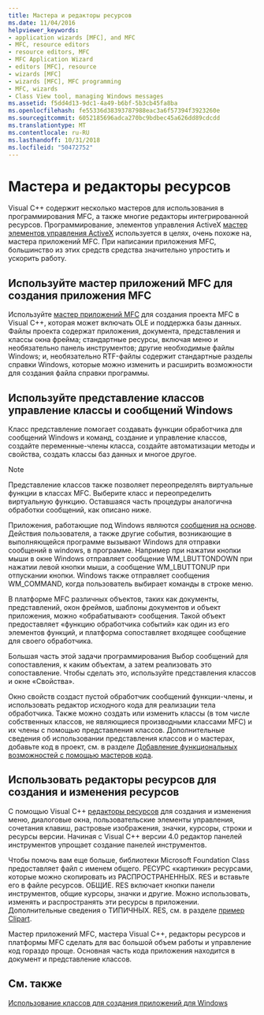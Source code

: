 ```yaml
---
title: Мастера и редакторы ресурсов
ms.date: 11/04/2016
helpviewer_keywords:
- application wizards [MFC], and MFC
- MFC, resource editors
- resource editors, MFC
- MFC Application Wizard
- editors [MFC], resource
- wizards [MFC]
- wizards [MFC], MFC programming
- MFC, wizards
- Class View tool, managing Windows messages
ms.assetid: f5dd4d13-9dc1-4a49-b6bf-5b3cb45fa8ba
ms.openlocfilehash: fe55336d38393787988eac3a6f57394f3923260e
ms.sourcegitcommit: 6052185696adca270bc9bdbec45a626dd89cdcdd
ms.translationtype: MT
ms.contentlocale: ru-RU
ms.lasthandoff: 10/31/2018
ms.locfileid: "50472752"
---
```

# <a name="wizards-and-the-resource-editors"></a>Мастера и редакторы ресурсов

Visual C++ содержит несколько мастеров для использования в программирования MFC, а также многие редакторы интегрированной ресурсов. Программирование, элементов управления ActiveX [мастер элементов управления ActiveX](../mfc/reference/mfc-activex-control-wizard.md) используется в целях, очень похоже на, мастера приложений MFC. При написании приложения MFC, большинство из этих средств средства значительно упростить и ускорить работу.

##  <a name="_core_use_appwizard_to_create_an_mfc_application"></a> Используйте мастер приложений MFC для создания приложения MFC

Используйте [мастер приложений MFC](../mfc/reference/mfc-application-wizard.md) для создания проекта MFC в Visual C++, которая может включать OLE и поддержка базы данных. Файлы проекта содержат приложения, документа, представления и классы окна фрейма; стандартные ресурсы, включая меню и необязательно панель инструментов; другие необходимые файлы Windows; и, необязательно RTF-файлы содержит стандартные разделы справки Windows, которые можно изменить и расширить возможности для создания файла справки программы.

##  <a name="_core_use_classwizard_to_manage_classes_and_windows_messages"></a> Используйте представление классов управление классы и сообщений Windows

Класс представление помогает создавать функции обработчика для сообщений Windows и команд, создание и управление классов, создайте переменные-члены класса, создайте автоматизации методы и свойства, создать классы баз данных и многое другое.

> [!NOTE]
>  Представление классов также позволяет переопределять виртуальные функции в классах MFC. Выберите класс и переопределить виртуальную функцию. Оставшаяся часть процедуры аналогична обработки сообщений, как описано ниже.

Приложения, работающие под Windows являются [сообщения на основе](../mfc/message-handling-and-mapping.md). Действия пользователя, а также другие события, возникающие в выполняющейся программе вызывают Windows для отправки сообщений в windows, в программе. Например при нажатии кнопки мыши в окне Windows отправляет сообщение WM_LBUTTONDOWN при нажатии левой кнопки мыши, а сообщение WM_LBUTTONUP при отпускании кнопки. Windows также отправляет сообщения WM_COMMAND, когда пользователь выбирает команды в строке меню.

В платформе MFC различных объектов, таких как документы, представлений, окон фреймов, шаблоны документов и объект приложения, можно «обрабатывают» сообщения. Такой объект предоставляет «функцию обработчика событий» как один из его элементов функций, и платформа сопоставляет входящее сообщение для своего обработчика.

Большая часть этой задачи программирования Выбор сообщений для сопоставления, к каким объектам, а затем реализовать это сопоставление. Чтобы сделать это, используйте представления классов и окне «Свойства».

Окно свойств создаст пустой обработчик сообщений функции-члены, и использовать редактор исходного кода для реализации тела обработчика. Также можно создать или изменить классы (в том числе собственных классов, не являющиеся производными классами MFC) и их члены с помощью представления классов. Дополнительные сведения об использовании представления классов и о мастерах, добавьте код в проект, см. в разделе [Добавление функциональных возможностей с помощью мастеров кода](../ide/adding-functionality-with-code-wizards-cpp.md).

##  <a name="_core_use_the_resource_editors_to_create_and_edit_resources"></a> Использовать редакторы ресурсов для создания и изменения ресурсов

С помощью Visual C++ [редакторы ресурсов](../windows/resource-editors.md) для создания и изменения меню, диалоговые окна, пользовательские элементы управления, сочетания клавиш, растровые изображения, значки, курсоры, строки и ресурсы версии. Начиная с Visual C++ версии 4.0 редактор панелей инструментов упрощает создание панелей инструментов.

Чтобы помочь вам еще больше, библиотеки Microsoft Foundation Class предоставляет файл с именем общего. РЕСУРС «картинки» ресурсами, которые можно скопировать из РАСПРОСТРАНЕННЫХ. RES и вставьте его в файле ресурсов. ОБЩИЕ. RES включает кнопки панели инструментов, общие курсоры, значки и другие. Можно использовать, изменять и распространять эти ресурсы в приложении. Дополнительные сведения о ТИПИЧНЫХ. RES, см. в разделе [пример Clipart](../visual-cpp-samples.md).

Мастер приложений MFC, мастера Visual C++, редакторы ресурсов и платформы MFC сделать для вас большой объем работы и управление код гораздо проще. Основная часть кода приложения находится в документ и представление классов.

## <a name="see-also"></a>См. также

[Использование классов для создания приложений для Windows](../mfc/using-the-classes-to-write-applications-for-windows.md)
